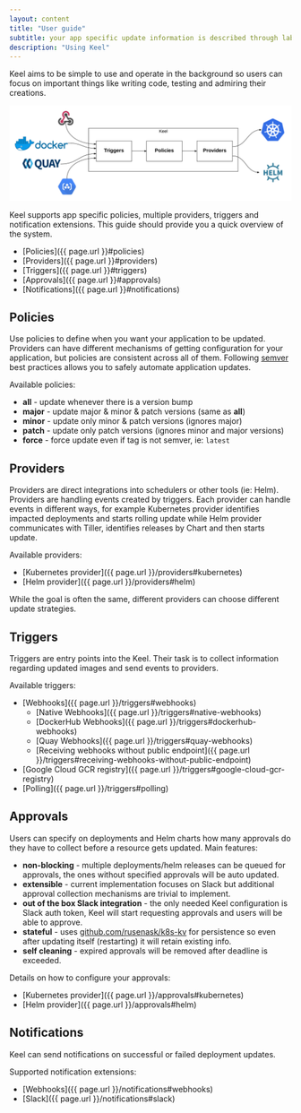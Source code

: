 ```yaml
--- 
layout: content 
title: "User guide" 
subtitle: your app specific update information is described through labels, annotations and chart configuration
description: "Using Keel"
---
```


Keel aims to be simple to use and operate in the background so users can focus on important things like
writing code, testing and admiring their creations.

<!-- ![keel overview]({{ site.url }}/images/triggers-policies-providers.png){: .center-image } -->

<div class="image main"> <img src="/images/triggers-policies-providers.png" alt="" /></div>


Keel supports app specific policies, multiple providers, triggers and notification extensions. This guide should provide you a quick
overview of the system.

* [Policies]({{ page.url }}#policies)
* [Providers]({{ page.url }}#providers)
* [Triggers]({{ page.url }}#triggers)
* [Approvals]({{ page.url }}#approvals)
* [Notifications]({{ page.url }}#notifications)

## Policies

Use policies to define when you want your application to be updated. Providers can have different mechanisms of getting configuration for your application, but policies are consistent across all of them. Following [semver](http://semver.org/) 
best practices allows you to safely automate application updates.


Available policies:

* __all__ - update whenever there is a version bump
* __major__ - update major & minor & patch versions (same as __all__)
* __minor__ - update only minor & patch versions (ignores major)
* __patch__ - update only patch versions (ignores minor and major versions)
* __force__ - force update even if tag is not semver, ie: `latest`

## Providers

Providers are direct integrations into schedulers or other tools (ie: Helm). Providers are handling events created by triggers. Each provider can handle events in different ways, for example Kubernetes provider identifies impacted deployments and starts rolling update while Helm provider communicates with Tiller, identifies releases by Chart and then starts update. 

Available providers:

- [Kubernetes provider]({{ page.url }}/providers#kubernetes)
- [Helm provider]({{ page.url }}/providers#helm)

While the goal is often the same, different providers can choose different update strategies.

## Triggers

Triggers are entry points into the Keel. Their task is to collect information regarding updated images and send events to providers.

Available triggers:

- [Webhooks]({{ page.url }}/triggers#webhooks)
  * [Native Webhooks]({{ page.url }}/triggers#native-webhooks)
  * [DockerHub Webhooks]({{ page.url }}/triggers#dockerhub-webhooks)
  * [Quay Webhooks]({{ page.url }}/triggers#quay-webhooks)
  * [Receiving webhooks without public endpoint]({{ page.url }}/triggers#receiving-webhooks-without-public-endpoint)
- [Google Cloud GCR registry]({{ page.url }}/triggers#google-cloud-gcr-registry) 
- [Polling]({{ page.url }}/triggers#polling)

## Approvals

Users can specify on deployments and Helm charts how many approvals do they have to collect before a resource gets updated. Main features:

* __non-blocking__ - multiple deployments/helm releases can be queued for approvals, the ones without specified approvals will be auto updated.
* __extensible__ - current implementation focuses on Slack but additional approval collection mechanisms are trivial to implement.
* __out of the box Slack integration__ - the only needed Keel configuration is Slack auth token, Keel will start requesting approvals and users will be able to approve.
* __stateful__ - uses [github.com/rusenask/k8s-kv](https://github.com/rusenask/k8s-kv) for persistence so even after updating itself (restarting) it will retain existing info.
* __self cleaning__ - expired approvals will be removed after deadline is exceeded.

Details on how to configure your approvals:

- [Kubernetes provider]({{ page.url }}/approvals#kubernetes)
- [Helm provider]({{ page.url }}/approvals#helm)

## Notifications

Keel can send notifications on successful or failed deployment updates. 

Supported notification extensions:

- [Webhooks]({{ page.url }}/notifications#webhooks)
- [Slack]({{ page.url }}/notifications#slack)

